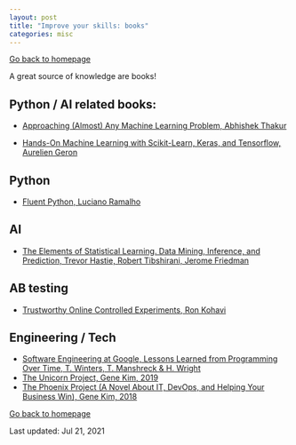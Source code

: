 ```yaml
---
layout: post
title: "Improve your skills: books"
categories: misc
---
```


[Go back to homepage](https://guillaumesimo.github.io/)

A great source of knowledge are books!

## Python / AI related books:

* <a href="https://github.com/abhishekkrthakur/approachingalmost" target="_blank">Approaching (Almost) Any Machine Learning Problem, Abhishek Thakur</a>

* <a href="https://www.amazon.fr/Hands-Machine-Learning-Scikit-learn-Tensorflow/dp/1492032646/ref=sr_1_1?__mk_fr_FR=%C3%85M%C3%85%C5%BD%C3%95%C3%91&dchild=1&keywords=Hands-On+Machine+Learning+with+Scikit-Learn%2C+Keras%2C+and+Tensorflow%3A+Concepts%2C+Tools%2C+and+Techniques+to+Build+Intelligent+Systems&qid=1624375766&sr=8-1" target="_blank">Hands-On Machine Learning with Scikit-Learn, Keras, and Tensorflow, Aurelien Geron</a>

## Python

* <a href="https://www.amazon.fr/Fluent-Python-Luciano-Ramalho/dp/1491946008/ref=sr_1_1?__mk_fr_FR=%C3%85M%C3%85%C5%BD%C3%95%C3%91&dchild=1&keywords=Fluent+python&qid=1624375839&sr=8-1" target="_blank">Fluent Python, Luciano Ramalho</a>

## AI

* <a href="https://web.stanford.edu/~hastie/Papers/ESLII.pdf" target="_blank">The Elements of Statistical Learning. Data Mining, Inference, and Prediction, Trevor Hastie, Robert Tibshirani, Jerome Friedman</a>


## AB testing

* <a href="[https://web.stanford.edu/~hastie/Papers/ESLII.pdf](https://www.amazon.com/Trustworthy-Online-Controlled-Experiments-Practical/dp/1108724264)" target="_blank">Trustworthy Online Controlled Experiments, Ron Kohavi</a>


## Engineering / Tech
* <a href="https://abseil.io/resources/swe_at_google.2.pdf" target="_blank">Software Engineering at Google, Lessons Learned from Programming Over Time, T. Winters, T. Manshreck & H. Wright</a>
* <a href="https://www.amazon.com/Unicorn-Project-Developers-Disruption-Thriving/dp/1942788762" target="_blank">The Unicorn Project, Gene Kim, 2019</a>
* <a href="https://www.amazon.com/Phoenix-Project-DevOps-Helping-Business/dp/1942788290" target="_blank">The Phoenix Project (A Novel About IT, DevOps, and Helping Your Business Win), Gene Kim, 2018</a>



[Go back to homepage](https://guillaumesimo.github.io/)

Last updated: Jul 21, 2021

